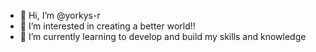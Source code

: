 - 👋 Hi, I’m @yorkys-r
- 👀 I’m interested in creating a better world!!
- 🌱 I’m currently learning to develop and build my skills and knowledge

<!---
yorkys-r/yorkys-r is a ✨ special ✨ repository because its `README.md` (this file) appears on your GitHub profile.
You can click the Preview link to take a look at your changes.
--->
